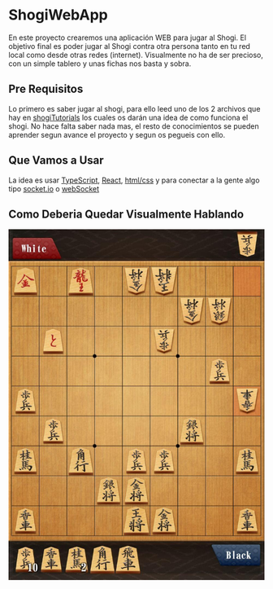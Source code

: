 # ShogiWebApp

En este proyecto crearemos una aplicación WEB para jugar al Shogi. El objetivo final es poder jugar al Shogi contra otra persona tanto en tu red local como desde otras redes (internet). Visualmente no ha de ser precioso, con un simple tablero y unas fichas nos basta y sobra.

## Pre Requisitos

Lo primero es saber jugar al shogi, para ello leed uno de los 2 archivos que hay en [shogiTutorials](./shogiTutorials) los cuales os darán una idea de como funciona el shogi. No hace falta saber nada mas, el resto de conocimientos se pueden aprender segun avance el proyecto y segun os pegueis con ello.

## Que Vamos a Usar

La idea es usar [TypeScript](https://www.typescriptlang.org/), [React](https://reactjs.org/), [html/css](https://www.google.com/) y para conectar a la gente algo tipo [socket.io](https://socket.io/get-started/chat) o [webSocket](https://developer.mozilla.org/en-US/docs/Web/API/WebSockets\_API)  

## Como Deberia Quedar Visualmente Hablando
![ShogiEjemplo](./shogiTutorials/img.jpg)
